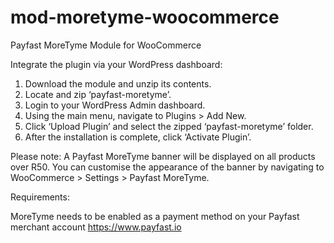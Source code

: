 # mod-moretyme-woocommerce

Payfast MoreTyme Module for WooCommerce

Integrate the plugin via your WordPress dashboard:

1. Download the module and unzip its contents.
2. Locate and zip ‘payfast-moretyme’.
2. Login to your WordPress Admin dashboard.
3. Using the main menu, navigate to Plugins > Add New.
4. Click ‘Upload Plugin’ and select the zipped ‘payfast-moretyme’ folder.
5. After the installation is complete, click ‘Activate Plugin’.

Please note: A Payfast MoreTyme banner will be displayed on all products over R50.
You can customise the appearance of the banner by navigating to WooCommerce > Settings > Payfast MoreTyme.

Requirements:

MoreTyme needs to be enabled as a payment method on your Payfast merchant account https://www.payfast.io
